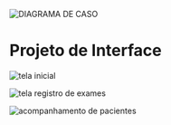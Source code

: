 ![DIAGRAMA DE CASO](https://github.com/ICEI-PUC-Minas-PMV-ADS/pmv-ads-2023-2-e5-proj-empext-t1-pmv-ads-2023-2-e5-proj-controledzoon/assets/91230711/db7c64ae-a7d8-48d3-b4b1-a81545d0a2e4)

# Projeto de Interface


![tela inicial](https://github.com/ICEI-PUC-Minas-PMV-ADS/pmv-ads-2023-2-e5-proj-empext-t1-pmv-ads-2023-2-e5-proj-controledzoon/assets/90941036/6a6efb06-cd5a-46c6-865c-dff6b8ea511d)



![tela registro de exames](https://github.com/ICEI-PUC-Minas-PMV-ADS/pmv-ads-2023-2-e5-proj-empext-t1-pmv-ads-2023-2-e5-proj-controledzoon/assets/90941036/c9908263-9340-4c72-9eeb-717d62cce77d)



![acompanhamento de pacientes](https://github.com/ICEI-PUC-Minas-PMV-ADS/pmv-ads-2023-2-e5-proj-empext-t1-pmv-ads-2023-2-e5-proj-controledzoon/assets/90941036/8d98002d-cdc5-4da3-a793-ad8f7ef3c36c)
